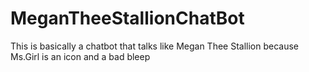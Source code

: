 # MeganTheeStallionChatBot

This is basically a chatbot that talks like Megan Thee Stallion because Ms.Girl is an icon and a bad bleep
